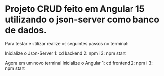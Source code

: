 # Projeto CRUD feito em Angular 15 utilizando o json-server como banco de dados.

Para testar e utilizar realize os seguintes passos no terminal:

Inicialize o Json-Server
1: cd backend
2: npm i
3: npm start

Agora em um novo terminal Inicialize o Angular
1: cd frontend
2: npm i
3: npm start
